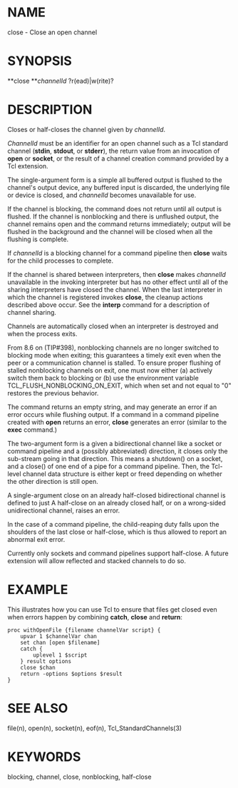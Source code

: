 # NAME

close - Close an open channel

# SYNOPSIS

**close ***channelId* ?r(ead)\|w(rite)?

# DESCRIPTION

Closes or half-closes the channel given by *channelId*.

*ChannelId* must be an identifier for an open channel such as a Tcl
standard channel (**stdin**, **stdout**, or **stderr**), the return
value from an invocation of **open** or **socket**, or the result of a
channel creation command provided by a Tcl extension.

The single-argument form is a simple all buffered output is flushed to
the channel\'s output device, any buffered input is discarded, the
underlying file or device is closed, and *channelId* becomes unavailable
for use.

If the channel is blocking, the command does not return until all output
is flushed. If the channel is nonblocking and there is unflushed output,
the channel remains open and the command returns immediately; output
will be flushed in the background and the channel will be closed when
all the flushing is complete.

If *channelId* is a blocking channel for a command pipeline then
**close** waits for the child processes to complete.

If the channel is shared between interpreters, then **close** makes
*channelId* unavailable in the invoking interpreter but has no other
effect until all of the sharing interpreters have closed the channel.
When the last interpreter in which the channel is registered invokes
**close**, the cleanup actions described above occur. See the **interp**
command for a description of channel sharing.

Channels are automatically closed when an interpreter is destroyed and
when the process exits.

From 8.6 on (TIP#398), nonblocking channels are no longer switched to
blocking mode when exiting; this guarantees a timely exit even when the
peer or a communication channel is stalled. To ensure proper flushing of
stalled nonblocking channels on exit, one must now either (a) actively
switch them back to blocking or (b) use the environment variable
TCL_FLUSH_NONBLOCKING_ON_EXIT, which when set and not equal to \"0\"
restores the previous behavior.

The command returns an empty string, and may generate an error if an
error occurs while flushing output. If a command in a command pipeline
created with **open** returns an error, **close** generates an error
(similar to the **exec** command.)

The two-argument form is a given a bidirectional channel like a socket
or command pipeline and a (possibly abbreviated) direction, it closes
only the sub-stream going in that direction. This means a shutdown() on
a socket, and a close() of one end of a pipe for a command pipeline.
Then, the Tcl-level channel data structure is either kept or freed
depending on whether the other direction is still open.

A single-argument close on an already half-closed bidirectional channel
is defined to just A half-close on an already closed half, or on a
wrong-sided unidirectional channel, raises an error.

In the case of a command pipeline, the child-reaping duty falls upon the
shoulders of the last close or half-close, which is thus allowed to
report an abnormal exit error.

Currently only sockets and command pipelines support half-close. A
future extension will allow reflected and stacked channels to do so.

# EXAMPLE

This illustrates how you can use Tcl to ensure that files get closed
even when errors happen by combining **catch**, **close** and
**return**:

    proc withOpenFile {filename channelVar script} {
        upvar 1 $channelVar chan
        set chan [open $filename]
        catch {
            uplevel 1 $script
        } result options
        close $chan
        return -options $options $result
    }

# SEE ALSO

file(n), open(n), socket(n), eof(n), Tcl_StandardChannels(3)

# KEYWORDS

blocking, channel, close, nonblocking, half-close
